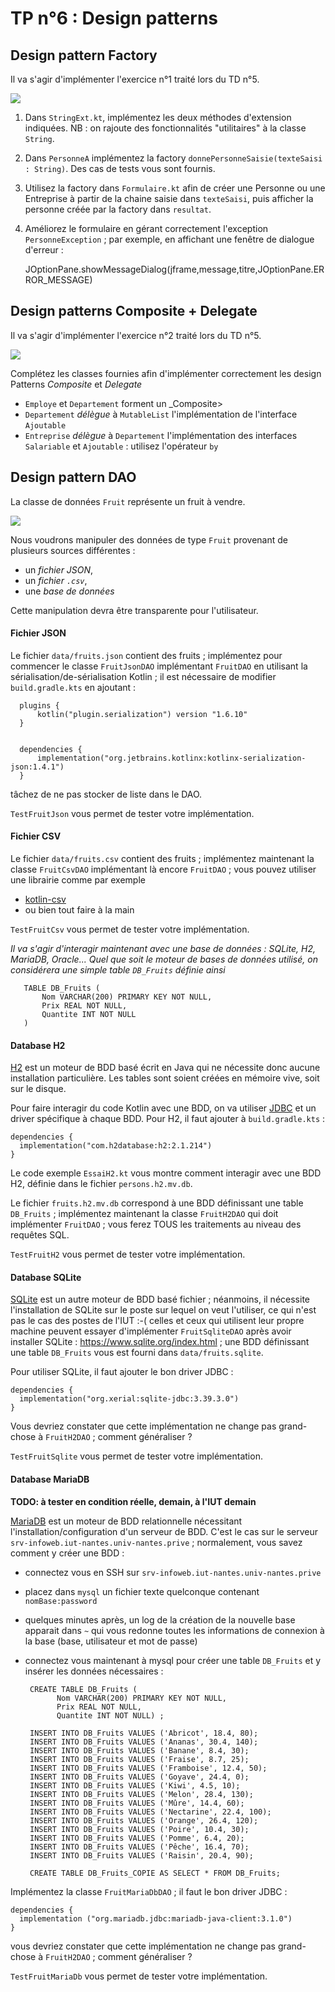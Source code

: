 # TP n°6 : Design patterns

## Design pattern Factory 
 
Il va s'agir d'implémenter l'exercice n°1 traité lors du TD n°5.

![](resources/td5-personne-entreprise-factory.png)

1. Dans `StringExt.kt`, implémentez les deux méthodes d'extension indiquées. 
NB : on rajoute des fonctionnalités "utilitaires" à la classe `String`.

2. Dans `PersonneA` implémentez la factory `donnePersonneSaisie(texteSaisi : String)`. Des cas de tests vous sont fournis.

3. Utilisez la factory dans `Formulaire.kt` afin de créer une Personne ou une Entreprise à partir
de la chaine saisie dans `texteSaisi`, puis afficher la personne créée par la factory dans `resultat`.

4. Améliorez le formulaire en gérant correctement l'exception `PersonneException` ; par exemple, en affichant 
une fenêtre de dialogue d'erreur :


    JOptionPane.showMessageDialog(jframe,message,titre,JOptionPane.ERROR_MESSAGE)


## Design patterns Composite + Delegate

Il va s'agir d'implémenter l'exercice n°2 traité lors du TD n°5.

![](resources/td5-salaire-entreprise.png)

Complétez les classes fournies afin d'implémenter correctement 
les design Patterns _Composite_ et _Delegate_

- `Employe` et `Departement` forment un _Composite>
- `Departement` _délègue_ à `MutableList` l'implémentation de l'interface `Ajoutable`
- `Entreprise` _délègue_ à `Departement` l'implémentation des interfaces `Salariable` et `Ajoutable` : utilisez l'opérateur `by`

## Design pattern DAO

La classe de données `Fruit` représente un fruit à vendre.

![](resources/fruits-dao.png)

Nous voudrons manipuler des données de type `Fruit` provenant 
de plusieurs sources différentes : 
- un _fichier JSON_,
- un _fichier `.csv`_,
- une _base de données_ 

Cette manipulation devra être transparente pour l'utilisateur.

#### Fichier JSON

Le fichier `data/fruits.json` contient des fruits ; 
  implémentez pour commencer le classe `FruitJsonDAO` 
  implémentant `FruitDAO` en utilisant la sérialisation/de-sérialisation Kotlin ;
  il est nécessaire de modifier `build.gradle.kts` en ajoutant :
  

      plugins {
          kotlin("plugin.serialization") version "1.6.10"
      }


      dependencies {
          implementation("org.jetbrains.kotlinx:kotlinx-serialization-json:1.4.1")
      }

tâchez de ne pas stocker de liste dans le DAO.

`TestFruitJson` vous permet de tester votre implémentation.

#### Fichier CSV

Le fichier `data/fruits.csv` contient des fruits ; 
implémentez maintenant la classe `FruitCsvDAO` implémentant là encore `FruitDAO` ;
vous pouvez utiliser une librairie comme par exemple
- [kotlin-csv](https://github.com/doyaaaaaken/kotlin-csv) 
- ou bien tout faire à la main

`TestFruitCsv` vous permet de tester votre implémentation.


_Il va s'agir d'interagir maintenant avec une base de données : SQLite, H2, MariaDB, Oracle... 
Quel que soit le moteur de bases de données utilisé, on considérera une simple table `DB_Fruits` 
définie ainsi_

       TABLE DB_Fruits (
           Nom VARCHAR(200) PRIMARY KEY NOT NULL,
           Prix REAL NOT NULL,
           Quantite INT NOT NULL
       )

#### Database H2

[H2](https://fr.wikipedia.org/wiki/H2_(base_de_donn%C3%A9es)) 
est un moteur de BDD basé écrit en Java qui ne nécessite donc aucune 
installation particulière. Les tables sont soient créées en mémoire vive, soit sur le disque.

Pour faire interagir du code Kotlin avec une BDD, on va utiliser [JDBC](https://fr.wikipedia.org/wiki/Java_Database_Connectivity)
et un driver spécifique à chaque BDD. Pour H2, il faut ajouter à `build.gradle.kts` :

    dependencies {
      implementation("com.h2database:h2:2.1.214")
    }

Le code exemple `EssaiH2.kt` vous montre comment interagir avec une BDD H2, définie dans le fichier
`persons.h2.mv.db`.

Le fichier `fruits.h2.mv.db` correspond à une BDD définissant une table `DB_Fruits` ; 
implémentez maintenant la classe `FruitH2DAO` qui doit implémenter `FruitDAO` ;
vous ferez TOUS les traitements au niveau des requêtes SQL.

`TestFruitH2` vous permet de tester votre implémentation.

#### Database SQLite

[SQLite](https://fr.wikipedia.org/wiki/SQLite) est un autre moteur de BDD basé fichier ; 
néanmoins, il nécessite 
l'installation de SQLite sur le poste sur lequel on veut l'utiliser, ce qui n'est
pas le cas des postes de l'IUT :-( celles et ceux qui utilisent leur propre machine 
peuvent essayer d'implémenter `FruitSqliteDAO` après avoir installer SQLite : https://www.sqlite.org/index.html ; 
une BDD définissant une table `DB_Fruits` vous est fourni dans `data/fruits.sqlite`.

Pour utiliser SQLite, il faut ajouter le bon driver JDBC :

    dependencies {
      implementation("org.xerial:sqlite-jdbc:3.39.3.0")
    }

Vous devriez constater que cette implémentation ne change pas grand-chose à `FruitH2DAO` ; 
comment généraliser ?

`TestFruitSqlite` vous permet de tester votre implémentation.


#### Database MariaDB

**TODO: à tester en condition réelle, demain, à l'IUT demain**

[MariaDB](https://fr.wikipedia.org/wiki/MariaDB) est un moteur de BDD relationnelle nécessitant
l'installation/configuration d'un serveur de BDD. 
C'est le cas sur le serveur `srv-infoweb.iut-nantes.univ-nantes.prive` ; 
normalement, vous savez comment y créer une BDD :
 - connectez vous en SSH sur `srv-infoweb.iut-nantes.univ-nantes.prive`
 - placez dans `mysql` un fichier texte quelconque contenant `nomBase:password`
 - quelques minutes après, un log de la création de la nouvelle base apparait dans `~` qui vous 
redonne toutes les informations de connexion à la base (base, utilisateur et mot de passe)
 - connectez vous maintenant à mysql pour créer une table `DB_Fruits` et y insérer 
les données nécessaires :



        CREATE TABLE DB_Fruits (
              Nom VARCHAR(200) PRIMARY KEY NOT NULL,
              Prix REAL NOT NULL, 
              Quantite INT NOT NULL) ;
    
        INSERT INTO DB_Fruits VALUES ('Abricot', 18.4, 80);
        INSERT INTO DB_Fruits VALUES ('Ananas', 30.4, 140);
        INSERT INTO DB_Fruits VALUES ('Banane', 8.4, 30);
        INSERT INTO DB_Fruits VALUES ('Fraise', 8.7, 25);
        INSERT INTO DB_Fruits VALUES ('Framboise', 12.4, 50);
        INSERT INTO DB_Fruits VALUES ('Goyave', 24.4, 0);
        INSERT INTO DB_Fruits VALUES ('Kiwi', 4.5, 10);
        INSERT INTO DB_Fruits VALUES ('Melon', 28.4, 130);
        INSERT INTO DB_Fruits VALUES ('Mûre', 14.4, 60);
        INSERT INTO DB_Fruits VALUES ('Nectarine', 22.4, 100);
        INSERT INTO DB_Fruits VALUES ('Orange', 26.4, 120);
        INSERT INTO DB_Fruits VALUES ('Poire', 10.4, 30);
        INSERT INTO DB_Fruits VALUES ('Pomme', 6.4, 20);
        INSERT INTO DB_Fruits VALUES ('Pêche', 16.4, 70);
        INSERT INTO DB_Fruits VALUES ('Raisin', 20.4, 90);
        
        CREATE TABLE DB_Fruits_COPIE AS SELECT * FROM DB_Fruits; 




Implémentez la classe `FruitMariaDbDAO` ; il faut le bon driver JDBC :

    dependencies {
      implementation ("org.mariadb.jdbc:mariadb-java-client:3.1.0")
    }
    
vous devriez constater que cette
implémentation ne change pas grand-chose à `FruitH2DAO` ; comment généraliser ?

`TestFruitMariaDb` vous permet de tester votre implémentation.


 



